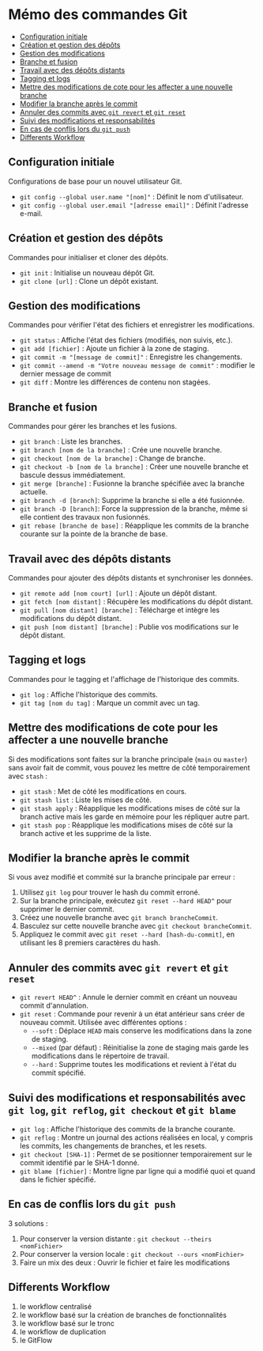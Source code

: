 # **Mémo des commandes Git**

* [Configuration initiale](#configuration-initiale)
* [Création et gestion des dépôts](#création-et-gestion-des-dépôts)
* [Gestion des modifications](#gestion-des-modifications)
* [Branche et fusion](#branche-et-fusion)
* [Travail avec des dépôts distants](#travail-avec-des-dépôts-distants)
* [Tagging et logs](#tagging-et-logs)
* [Mettre des modifications de cote pour les affecter a une nouvelle branche](#mettre-des-modifications-de-cote-pour-les-affecter-a-une-nouvelle-branche)
* [Modifier la branche après le commit](#modifier-la-branche-après-le-commit)
* [Annuler des commits avec `git revert` et `git reset`](#annuler-des-commits-avec-git-revert-et-git-reset)
* [Suivi des modifications et responsabilités](#suivi-des-modifications-et-responsabilités-avec-git-log-git-reflog-git-checkout-et-git-blame)
* [En cas de conflis lors du `git push`](#en-cas-de-conflis-lors-du-git-push)
* [Differents Workflow](#differents-workflow)

## Configuration initiale

Configurations de base pour un nouvel utilisateur Git.

* `git config --global user.name "[nom]"` : Définit le nom d'utilisateur.
* `git config --global user.email "[adresse email]"` : Définit l'adresse e-mail.

## Création et gestion des dépôts

Commandes pour initialiser et cloner des dépôts.

* `git init` : Initialise un nouveau dépôt Git.
* `git clone [url]` : Clone un dépôt existant.

## Gestion des modifications

Commandes pour vérifier l'état des fichiers et enregistrer les modifications.

* `git status` : Affiche l'état des fichiers (modifiés, non suivis, etc.).
* `git add [fichier]` : Ajoute un fichier à la zone de staging.
* `git commit -m "[message de commit]"` : Enregistre les changements.
* `git commit --amend -m "Votre nouveau message de commit"` : modifier le dernier message de commit
* `git diff` : Montre les différences de contenu non stagées.

## Branche et fusion

Commandes pour gérer les branches et les fusions.

* `git branch` : Liste les branches.
* `git branch [nom de la branche]` : Crée une nouvelle branche.
* `git checkout [nom de la branche]` : Change de branche.
* `git checkout -b [nom de la branche]` : Créer une nouvelle branche et bascule dessus immédiatement.
* `git merge [branche]` : Fusionne la branche spécifiée avec la branche actuelle.
* `git branch -d [branch]`: Supprime la branche si elle a été fusionnée.
* `git branch -D [branch]`: Force la suppression de la branche, même si elle contient des travaux non fusionnés.
* `git rebase [branche de base]` : Réapplique les commits de la branche courante sur la pointe de la branche de base.

## Travail avec des dépôts distants

Commandes pour ajouter des dépôts distants et synchroniser les données.

* `git remote add [nom court] [url]` : Ajoute un dépôt distant.
* `git fetch [nom distant]` : Récupère les modifications du dépôt distant.
* `git pull [nom distant] [branche]` : Télécharge et intègre les modifications du dépôt distant.
* `git push [nom distant] [branche]` : Publie vos modifications sur le dépôt distant.

## Tagging et logs

Commandes pour le tagging et l'affichage de l'historique des commits.

* `git log` : Affiche l'historique des commits.
* `git tag [nom du tag]` : Marque un commit avec un tag.

## Mettre des modifications de cote pour les affecter a une nouvelle branche

Si des modifications sont faites sur la branche principale (`main` ou `master`) sans avoir fait de commit, vous pouvez les mettre de côté temporairement avec `stash` :

* `git stash` : Met de côté les modifications en cours.
* `git stash list` : Liste les mises de côté.
* `git stash apply` : Réapplique les modifications mises de côté sur la branch active mais les garde en mémoire pour les répliquer autre part.
* `git stash pop` : Réapplique les modifications mises de côté sur la branch active et les supprime de la liste.

## Modifier la branche après le commit

Si vous avez modifié et commité sur la branche principale par erreur :

1. Utilisez `git log` pour trouver le hash du commit erroné.
2. Sur la branche principale, exécutez `git reset --hard HEAD^` pour supprimer le dernier commit.
3. Créez une nouvelle branche avec `git branch brancheCommit`.
4. Basculez sur cette nouvelle branche avec `git checkout brancheCommit`.
5. Appliquez le commit avec `git reset --hard [hash-du-commit]`, en utilisant les 8 premiers caractères du hash.

## Annuler des commits avec `git revert` et `git reset`

* `git revert HEAD^` : Annule le dernier commit en créant un nouveau commit d'annulation.
* `git reset` : Commande pour revenir à un état antérieur sans créer de nouveau commit. Utilisée avec différentes options :
  * `--soft` : Déplace `HEAD` mais conserve les modifications dans la zone de staging.
  * `--mixed` (par défaut) : Réinitialise la zone de staging mais garde les modifications dans le répertoire de travail.
  * `--hard` : Supprime toutes les modifications et revient à l'état du commit spécifié.

## Suivi des modifications et responsabilités avec `git log`, `git reflog`, `git checkout` et `git blame`

* `git log` : Affiche l'historique des commits de la branche courante.
* `git reflog` : Montre un journal des actions réalisées en local, y compris les commits, les changements de branches, et les resets.
* `git checkout [SHA-1]` : Permet de se positionner temporairement sur le commit identifié par le SHA-1 donné.
* `git blame [fichier]` : Montre ligne par ligne qui a modifié quoi et quand dans le fichier spécifié.

## En cas de conflis lors du `git push`

3 solutions :

  1) Pour conserver la version distante : `git checkout --theirs <nomFichier>`
  2) Pour conserver la version locale : `git checkout --ours <nomFichier>`
  3) Faire un mix des deux : Ouvrir le fichier et faire les modifications

## Differents Workflow

  1) le workflow centralisé
  2) le workflow basé sur la création de branches de fonctionnalités
  3) le workflow basé sur le tronc
  4) le workflow de duplication
  5) le GitFlow
